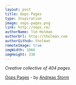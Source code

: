 ```yaml
---
layout: post
title: Oops Pages
type: Inspiration
image: oops-pages.png
link: http://oops.re/
authorName: Tim Holman
authorUrl: http://tholman.com
authorGithub: tholman
remoteImage: true
imgWidth: 1066
imgHeight: 330
---
```


_Creative collective of 404 pages._

[Oops Pages](http://oops.re/) - by [Andreas Storm](https://twitter.com/st8rmi)
